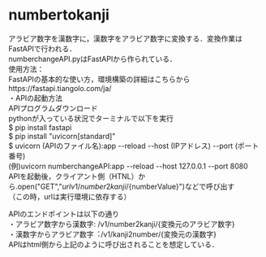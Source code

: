 # numbertokanji
アラビア数字を漢数字に，漢数字をアラビア数字に変換する．変換作業はFastAPIで行われる．
<br>
numberchangeAPI.pyはFastAPIから作られている．<br>
使用方法：<br>
FastAPIの基本的な使い方，環境構築の詳細はこちらからhttps://fastapi.tiangolo.com/ja/<br>
・APIの起動方法<br>
APIプログラムダウンロード<br>
pythonが入っている状況でターミナルで以下を実行<br>
$ pip install fastapi<br>
$ pip install "uvicorn[standard]"<br>
$ uvicorn (APIのファイル名):app --reload --host (IPアドレス) --port (ポート番号)<br>
(例)uvicorn numberchangeAPI:app --reload --host 127.0.0.1 --port 8080<br>
APIを起動後，クライアント側（HTNL）から.open("GET","${url}v1/number2kanji/${numberValue}")などで呼び出す<br>
（この時，urlは実行環境に依存する）
<br>

APIのエンドポイントは以下の通り
<br>
・アラビア数字から漢数字: /v1/number2kanji/{変換元のアラビア数字}<br>
・漢数字からアラビア数字︓/v1/kanji2number/{変換元の漢数字}<br>
APIはhtml側から上記のように呼び出されることを想定している．

